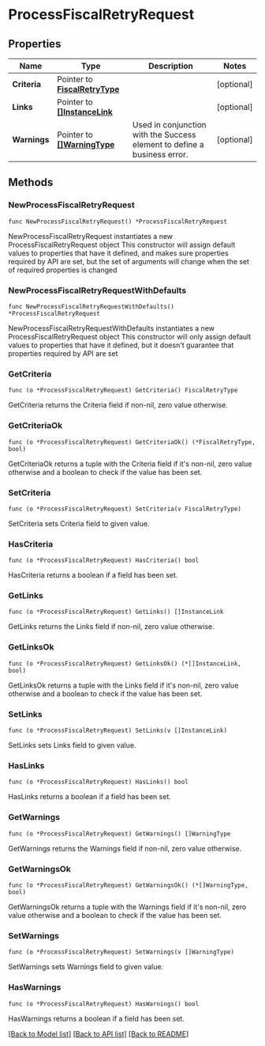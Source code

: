 # ProcessFiscalRetryRequest

## Properties

Name | Type | Description | Notes
------------ | ------------- | ------------- | -------------
**Criteria** | Pointer to [**FiscalRetryType**](FiscalRetryType.md) |  | [optional] 
**Links** | Pointer to [**[]InstanceLink**](InstanceLink.md) |  | [optional] 
**Warnings** | Pointer to [**[]WarningType**](WarningType.md) | Used in conjunction with the Success element to define a business error. | [optional] 

## Methods

### NewProcessFiscalRetryRequest

`func NewProcessFiscalRetryRequest() *ProcessFiscalRetryRequest`

NewProcessFiscalRetryRequest instantiates a new ProcessFiscalRetryRequest object
This constructor will assign default values to properties that have it defined,
and makes sure properties required by API are set, but the set of arguments
will change when the set of required properties is changed

### NewProcessFiscalRetryRequestWithDefaults

`func NewProcessFiscalRetryRequestWithDefaults() *ProcessFiscalRetryRequest`

NewProcessFiscalRetryRequestWithDefaults instantiates a new ProcessFiscalRetryRequest object
This constructor will only assign default values to properties that have it defined,
but it doesn't guarantee that properties required by API are set

### GetCriteria

`func (o *ProcessFiscalRetryRequest) GetCriteria() FiscalRetryType`

GetCriteria returns the Criteria field if non-nil, zero value otherwise.

### GetCriteriaOk

`func (o *ProcessFiscalRetryRequest) GetCriteriaOk() (*FiscalRetryType, bool)`

GetCriteriaOk returns a tuple with the Criteria field if it's non-nil, zero value otherwise
and a boolean to check if the value has been set.

### SetCriteria

`func (o *ProcessFiscalRetryRequest) SetCriteria(v FiscalRetryType)`

SetCriteria sets Criteria field to given value.

### HasCriteria

`func (o *ProcessFiscalRetryRequest) HasCriteria() bool`

HasCriteria returns a boolean if a field has been set.

### GetLinks

`func (o *ProcessFiscalRetryRequest) GetLinks() []InstanceLink`

GetLinks returns the Links field if non-nil, zero value otherwise.

### GetLinksOk

`func (o *ProcessFiscalRetryRequest) GetLinksOk() (*[]InstanceLink, bool)`

GetLinksOk returns a tuple with the Links field if it's non-nil, zero value otherwise
and a boolean to check if the value has been set.

### SetLinks

`func (o *ProcessFiscalRetryRequest) SetLinks(v []InstanceLink)`

SetLinks sets Links field to given value.

### HasLinks

`func (o *ProcessFiscalRetryRequest) HasLinks() bool`

HasLinks returns a boolean if a field has been set.

### GetWarnings

`func (o *ProcessFiscalRetryRequest) GetWarnings() []WarningType`

GetWarnings returns the Warnings field if non-nil, zero value otherwise.

### GetWarningsOk

`func (o *ProcessFiscalRetryRequest) GetWarningsOk() (*[]WarningType, bool)`

GetWarningsOk returns a tuple with the Warnings field if it's non-nil, zero value otherwise
and a boolean to check if the value has been set.

### SetWarnings

`func (o *ProcessFiscalRetryRequest) SetWarnings(v []WarningType)`

SetWarnings sets Warnings field to given value.

### HasWarnings

`func (o *ProcessFiscalRetryRequest) HasWarnings() bool`

HasWarnings returns a boolean if a field has been set.


[[Back to Model list]](../README.md#documentation-for-models) [[Back to API list]](../README.md#documentation-for-api-endpoints) [[Back to README]](../README.md)



